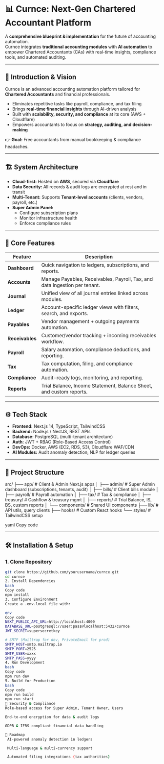 # 📊 Curnce: Next-Gen Chartered Accountant Platform

A **comprehensive blueprint & implementation** for the future of accounting automation.  
Curnce integrates **traditional accounting modules** with **AI automation** to empower Chartered Accountants (CAs) with real-time insights, compliance tools, and automated auditing.

---

## 🚀 Introduction & Vision
Curnce is an advanced accounting automation platform tailored for **Chartered Accountants** and financial professionals.  

- Eliminates repetitive tasks like payroll, compliance, and tax filing  
- Brings **real-time financial insights** through AI-driven analysis  
- Built with **scalability, security, and compliance** at its core (AWS + Cloudflare)  
- Empowers accountants to focus on **strategy, auditing, and decision-making**  

👉 **Goal:** Free accountants from manual bookkeeping & compliance headaches.

---

## 🏗️ System Architecture
- **Cloud-first:** Hosted on **AWS**, secured via **Cloudflare**  
- **Data Security:** All records & audit logs are encrypted at rest and in transit  
- **Multi-Tenant:** Supports **Tenant-level accounts** (clients, vendors, payroll, etc.)  
- **Super Admin Panel:**  
  - Configure subscription plans  
  - Monitor infrastructure health  
  - Enforce compliance rules  

---

## 📌 Core Features

| Feature      | Description                                                                 |
|--------------|-----------------------------------------------------------------------------|
| **Dashboard** | Quick navigation to ledgers, subscriptions, and reports.                   |
| **Accounts**  | Manage Payables, Receivables, Payroll, Tax, and data ingestion per tenant. |
| **Journal**   | Unified view of all journal entries linked across modules.                 |
| **Ledger**    | Account-specific ledger views with filters, search, and exports.           |
| **Payables**  | Vendor management + outgoing payments automation.                          |
| **Receivables** | Customer/vendor tracking + incoming receivables workflow.                 |
| **Payroll**   | Salary automation, compliance deductions, and reporting.                   |
| **Tax**       | Tax computation, filing, and compliance automation.                        |
| **Compliance** | Audit-ready logs, monitoring, and reporting.                              |
| **Reports**   | Trial Balance, Income Statement, Balance Sheet, and custom reports.        |

---

## ⚙️ Tech Stack
- **Frontend:** Next.js 14, TypeScript, TailwindCSS  
- **Backend:** Node.js / NestJS, REST APIs  
- **Database:** PostgreSQL (multi-tenant architecture)  
- **Auth:** JWT + RBAC (Role-Based Access Control)  
- **DevOps:** Docker, AWS (EC2, RDS, S3), Cloudflare WAF/CDN  
- **AI Modules:** Audit anomaly detection, NLP for ledger queries  

---

## 📂 Project Structure

src/
├── app/ # Client & Admin Next.js apps
│ ├── admin/ # Super Admin dashboard (subscriptions, tenants, audit)
│ ├── bills/ # Client bills module
│ ├── payroll/ # Payroll automation
│ ├── tax/ # Tax & compliance
│ ├── treasury/ # Cashflow & treasury mgmt
│ ├── reports/ # Trial Balance, IS, BS, custom reports
│ └── components/ # Shared UI components
├── lib/ # API utils, query clients
├── hooks/ # Custom React hooks
└── styles/ # TailwindCSS setup

yaml
Copy code

---

## 🛠️ Installation & Setup

### 1. Clone Repository
```bash
git clone https://github.com/yourusername/curnce.git
cd curnce
2. Install Dependencies
bash
Copy code
npm install
3. Configure Environment
Create a .env.local file with:

env
Copy code
NEXT_PUBLIC_API_URL=http://localhost:4000
DATABASE_URL=postgresql://user:pass@localhost:5432/curnce
JWT_SECRET=supersecretkey

# SMTP (Mailtrap for dev, PrivateEmail for prod)
SMTP_HOST=smtp.mailtrap.io
SMTP_PORT=2525
SMTP_USER=xxxx
SMTP_PASS=yyyy
4. Run Development
bash
Copy code
npm run dev
5. Build for Production
bash
Copy code
npm run build
npm run start
🔐 Security & Compliance
Role-based access for Super Admin, Tenant Owner, Users

End-to-end encryption for data & audit logs

GDPR & IFRS compliant financial data handling

📅 Roadmap
 AI-powered anomaly detection in ledgers

 Multi-language & multi-currency support

 Automated filing integrations (tax authorities)



